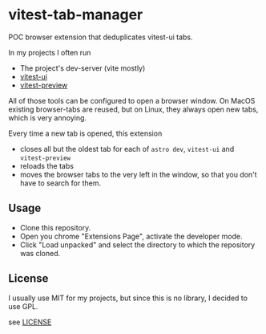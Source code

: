 # vitest-tab-manager

POC browser extension that deduplicates vitest-ui tabs.

In my projects I often run

* The project's dev-server (vite mostly)
* [vitest-ui](https://vitest.dev/guide/ui)
* [vitest-preview](https://www.vitest-preview.com/)

All of those tools can be configured to open a browser window.
On MacOS existing browser-tabs are reused, but on Linux, they always open new tabs, which is very annoying.

Every time a new tab is opened, this extension
 
* closes all but the oldest tab for each of `astro dev`, `vitest-ui` and `vitest-preview`
* reloads the tabs
* moves the browser tabs to the very left in the window, so that you don't have to search for them.

## Usage

* Clone this repository.
* Open you chrome "Extensions Page", activate the developer mode.
* Click "Load unpacked" and select the directory to which the repository was cloned.

## License

I usually use MIT for my projects, but since this is no library, I decided to use GPL.

see [LICENSE](./LICENSE)

